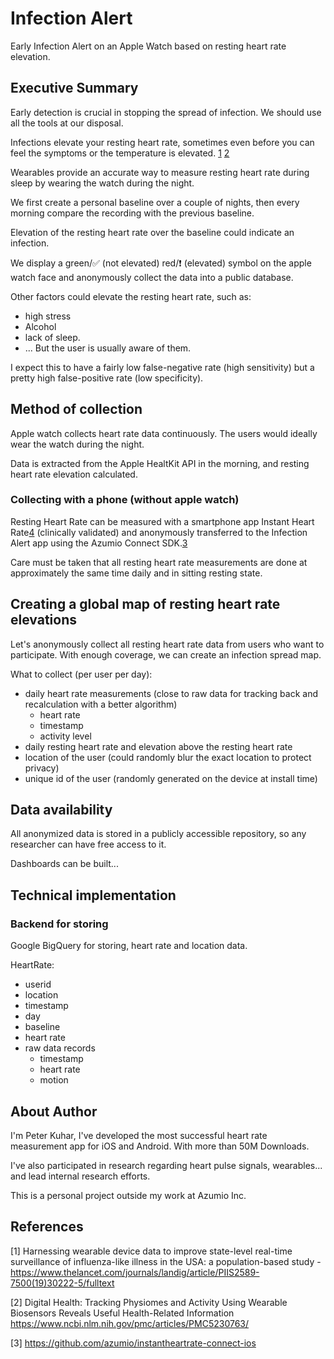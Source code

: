 # Infection Alert

Early Infection Alert on an Apple Watch based on resting heart rate elevation. 

## Executive Summary 

Early detection is crucial in stopping the spread of infection. We should use all the tools at our disposal. 

Infections elevate your resting heart rate, sometimes even before you can feel the symptoms or the temperature is elevated. [1](https://www.thelancet.com/journals/landig/article/PIIS2589-7500(19)30222-5/fulltext) [2](https://www.ncbi.nlm.nih.gov/pmc/articles/PMC5230763/)

Wearables provide an accurate way to measure resting heart rate during sleep by wearing the watch during the night.

We first create a personal baseline over a couple of nights, then every morning compare the recording with the previous baseline.  

Elevation of the resting heart rate over the baseline could indicate an infection. 

We display a green/✅ (not elevated) red/❗ (elevated) symbol on the apple watch face and anonymously collect the data into a public database.

Other factors could elevate the resting heart rate, such as: 
 - high stress
 - Alcohol 
 - lack of sleep.
 - ... 
 But the user is usually aware of them.

I expect this to have a fairly low false-negative rate (high sensitivity) but a pretty high false-positive rate (low specificity). 

## Method of collection

Apple watch collects heart rate data continuously. The users would ideally wear the watch during the night.

Data is extracted from the Apple HealtKit API in the morning, and resting heart rate elevation calculated.

### Collecting with a phone (without apple watch)

Resting Heart Rate can be measured with a smartphone app Instant Heart Rate[4](https://www.azumio.com/s/instantheartrate/index.html) (clinically validated) and anonymously transferred to the Infection Alert app using the Azumio Connect SDK.[3](https://github.com/azumio/instantheartrate-connect-ios)

Care must be taken that all resting heart rate measurements are done at approximately the same time daily and in sitting resting state. 

## Creating a global map of resting heart rate elevations

Let's anonymously collect all resting heart rate data from users who want to participate. With enough coverage, we can create an infection spread map. 

What to collect (per user per day):
 - daily heart rate measurements (close to raw data for tracking back and recalculation with a better algorithm)
   - heart rate
   - timestamp
   - activity level
 - daily resting heart rate and elevation above the resting heart rate
 - location of the user (could randomly blur the exact location to protect privacy)
 - unique id of the user (randomly generated on the device at install time)

## Data availability
All anonymized data is stored in a publicly accessible repository, so any researcher can have free access to it. 

Dashboards can be built...

## Technical implementation
### Backend for storing 
Google BigQuery for storing, heart rate and location data.

HeartRate:
 - userid
 - location
 - timestamp
 - day 
 - baseline
 - heart rate 
 - raw data records
    - timestamp
    - heart rate
    - motion 


## About Author 

I'm Peter Kuhar, I've developed the most successful heart rate measurement app for iOS and Android. With more than 50M Downloads. 

I've also participated in research regarding heart pulse signals, wearables... and lead internal research efforts. 

This is a personal project outside my work at Azumio Inc.

## References
[1] Harnessing wearable device data to improve state-level real-time surveillance of influenza-like illness in the USA: a population-based study - https://www.thelancet.com/journals/landig/article/PIIS2589-7500(19)30222-5/fulltext

[2] Digital Health: Tracking Physiomes and Activity Using Wearable Biosensors Reveals Useful Health-Related Information https://www.ncbi.nlm.nih.gov/pmc/articles/PMC5230763/ 

[3] https://github.com/azumio/instantheartrate-connect-ios
